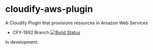 cloudify-aws-plugin
===================

A Cloudify Plugin that provisions resources in Amazon Web Services

* CFY-1892 Branch [![Build Status](https://travis-ci.org/cloudify-cosmo/cloudify-aws-plugin.svg?branch=CFY-1892)](https://travis-ci.org/cloudify-cosmo/cloudify-aws-plugin)

In development.

